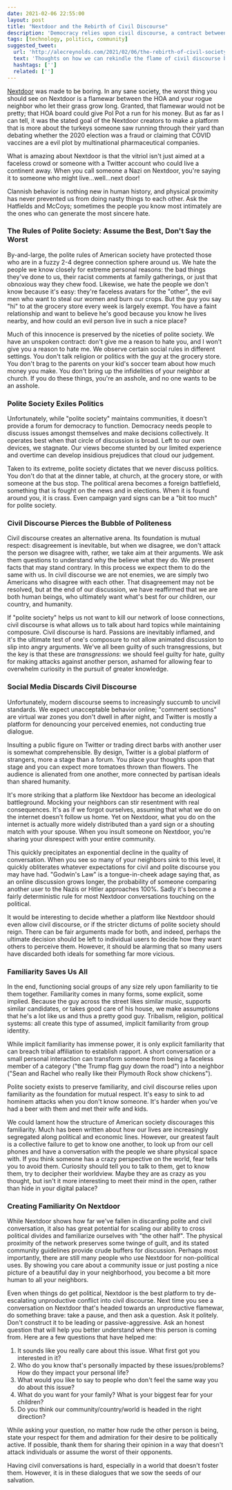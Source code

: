 ```yaml
---
date: 2021-02-06 22:55:00
layout: post
title: "Nextdoor and the Rebirth of Civil Discourse"
description: 'Democracy relies upon civil discourse, a contract between opponents who disagree with the other's viewpoint, but respect their person. We've watched the slow death of civil discourse in the United States. This is how we rebuild it.'
tags: [technology, politics, community]
suggested_tweet:
  url: 'http://alecreynolds.com/2021/02/06/the-rebirth-of-civil-society/'
  text: 'Thoughts on how we can rekindle the flame of civil discourse by @reynoldsalec'
  hashtags: ['']
  related: ['']
---
```


[Nextdoor](http://nextdoor.com/) was made to be boring. In any sane society, the worst thing you should see on Nextdoor is a flamewar between the HOA and your rogue neighbor who let their grass grow long. Granted, that flamewar would not be pretty; that HOA board could give Pol Pot a run for his money. But as far as I can tell, it was the stated goal of the Nextdoor creators to make a platform that is more about the turkeys someone saw running through their yard than debating whether the 2020 election was a fraud or claiming that COVID vaccines are a evil plot by multinational pharmaceutical companies.

What is amazing about Nextdoor is that the vitriol isn't just aimed at a faceless crowd or someone with a Twitter account who could live a continent away. When you call someone a Nazi on Nextdoor, you're saying it to someone who might live...well...next door!

Clannish behavior is nothing new in human history, and physical proximity has never prevented us from doing nasty things to each other. Ask the Hatfields and McCoys; sometimes the people you know most intimately are the ones who can generate the most sincere hate.

### The Rules of Polite Society: Assume the Best, Don't Say the Worst

By-and-large, the polite rules of American society have protected those who are in a fuzzy 2-4 degree connection sphere around us. We hate the people we know closely for extreme personal reasons: the bad things they've done to us, their racist comments at family gatherings, or just that obnoxious way they chew food. Likewise, we hate the people we don't know because it's easy: they're faceless avatars for the "other", the evil men who want to steal our women and burn our crops. But the guy you say "hi" to at the grocery store every week is largely exempt. You have a faint relationship and want to believe he's good because you know he lives nearby, and how could an evil person live in such a nice place?

Much of this innocence is preserved by the niceties of polite society. We have an unspoken contract: don't give me a reason to hate you, and I won't give you a reason to hate me. We observe certain social rules in different settings. You don't talk religion or politics with the guy at the grocery store. You don't brag to the parents on your kid's soccer team about how much money you make. You don't bring up the infidelities of your neighbor at church. If you do these things, you're an asshole, and no one wants to be an asshole.

### Polite Society Exiles Politics

Unfortunately, while "polite society" maintains communities, it doesn't provide a forum for democracy to function. Democracy needs people to discuss issues amongst themselves and make decisions collectively. It operates best when that circle of discussion is broad. Left to our own devices, we stagnate. Our views become stunted by our limited experience and overtime can develop insidious prejudices that cloud our judgement.

Taken to its extreme, polite society dictates that we never discuss politics. You don't do that at the dinner table, at church, at the grocery store, or with someone at the bus stop. The political arena becomes a foreign battlefield, something that is fought on the news and in elections. When it is found around you, it is crass. Even campaign yard signs can be a "bit too much" for polite society.

### Civil Discourse Pierces the Bubble of Politeness

Civil discourse creates an alternative arena. Its foundation is mutual respect: disagreement is inevitable, but when we disagree, we don't attack the person we disagree with, rather, we take aim at their arguments. We ask them questions to understand why the believe what they do. We present facts that may stand contrary. In this process we expect them to do the same with us. In civil discourse we are not enemies, we are simply two Americans who disagree with each other. That disagreement may not be resolved, but at the end of our discussion, we have reaffirmed that we are both human beings, who ultimately want what's best for our children, our country, and humanity.

If "polite society" helps us not want to kill our network of loose connections, civil discourse is what allows us to talk about hard topics while maintaining composure. Civil discourse is hard. Passions are inevitably inflamed, and it's the ultimate test of one's composure to not allow animated discussion to slip into angry arguments. We've all been guilty of such transgressions, but the key is that these are *transgressions*: we should feel guilty for hate, guilty for making attacks against another person, ashamed for allowing fear to overwhelm curiosity in the pursuit of greater knowledge.

### Social Media Discards Civil Discourse

Unfortunately, modern discourse seems to increasingly succumb to uncivil standards. We expect unacceptable behavior online; "comment sections" are virtual war zones you don't dwell in after night, and Twitter is mostly a platform for denouncing your perceived enemies, not conducting true dialogue.

Insulting a public figure on Twitter or trading direct barbs with another user is somewhat comprehensible. By design, Twitter is a global platform of strangers, more a stage than a forum. You place your thoughts upon that stage and you can expect more tomatoes thrown than flowers. The audience is alienated from one another, more connected by partisan ideals than shared humanity.

It's more striking that a platform like Nextdoor has become an ideological battleground. Mocking your neighbors can stir resentment with real consequences. It's as if we forgot ourselves, assuming that what we do on the internet doesn't follow us home. Yet on Nextdoor, what you do on the internet is actually more widely distributed than a yard sign or a shouting match with your spouse. When you insult someone on Nextdoor, you're sharing your disrespect with your entire community.

This quickly precipitates an exponential decline in the quality of conversation. When you see so many of your neighbors sink to this level, it quickly obliterates whatever expectations for civil and polite discourse you may have had. "Godwin's Law" is a tongue-in-cheek adage saying that, as an online discussion grows longer, the probability of someone comparing another user to the Nazis or Hitler approaches 100%. Sadly it's become a fairly deterministic rule for most Nextdoor conversations touching on the political.

It would be interesting to decide whether a platform like Nextdoor should even allow civil discourse, or if the stricter dictums of polite society should reign. There can be fair arguments made for both, and indeed, perhaps the ultimate decision should be left to individual users to decide how they want others to perceive them. However, it should be alarming that so many users have discarded both ideals for something far more vicious.

### Familiarity Saves Us All

In the end, functioning social groups of any size rely upon familiarity to tie them together. Familiarity comes in many forms, some explicit, some implied. Because the guy across the street likes similar music, supports similar candidates, or takes good care of his house, we make assumptions that he's a lot like us and thus a pretty good guy. Tribalism, religion, political systems: all create this type of assumed, implicit familiarity from group identity.

While implicit familiarity has immense power, it is only explicit familiarity that can breach tribal affiliation to establish rapport. A short conversation or a small personal interaction can transform someone from being a faceless member of a category ("the Trump flag guy down the road") into a neighbor ("Sean and Rachel who really like their Plymouth Rock show chickens").

Polite society exists to preserve familiarity, and civil discourse relies upon familiarity as the foundation for mutual respect. It's easy to sink to ad hominem attacks when you don't know someone. It's harder when you've had a beer with them and met their wife and kids.

We could lament how the structure of American society discourages this familiarity. Much has been written about how our lives are increasingly segregated along political and economic lines. However, our greatest fault is a collective failure to get to know one another, to look up from our cell phones and have a conversation with the people we share physical space with. If you think someone has a crazy perspective on the world, fear tells you to avoid them. Curiosity should tell you to talk to them, get to know them, try to decipher their worldview. Maybe they are as crazy as you thought, but isn't it more interesting to meet their mind in the open, rather than hide in your digital palace?

### Creating Familiarity On Nextdoor

While Nextdoor shows how far we've fallen in discarding polite and civil conversation, it also has great potential for scaling our ability to cross political divides and familiarize ourselves with "the other half". The physical proximity of the network preserves some twinge of guilt, and its stated community guidelines provide crude buffers for discussion. Perhaps most importantly, there are still many people who use Nextdoor for non-political uses. By showing you care about a community issue or just posting a nice picture of a beautiful day in your neighborhood, you become a bit more human to all your neighbors.

Even when things do get political, Nextdoor is the best platform to try de-escalating unproductive conflict into civil discourse. Next time you see a conversation on Nextdoor that's headed towards an unproductive flamewar, do something brave: take a pause, and then ask a question. Ask it politely. Don't construct it to be leading or passive-aggressive. Ask an honest question that will help you better understand where this person is coming from. Here are a few questions that have helped me:

1. It sounds like you really care about this issue. What first got you interested in it?
2. Who do you know that's personally impacted by these issues/problems? How do they impact your personal life?
3. What would you like to say to people who don't feel the same way you do about this issue?
4. What do you want for your family? What is your biggest fear for your children?
5. Do you think our community/country/world is headed in the right direction?

While asking your question, no matter how rude the other person is being, state your respect for them and admiration for their desire to be politically active. If possible, thank them for sharing their opinion in a way that doesn't attack individuals or assume the worst of their opponents.

Having civil conversations is hard, especially in a world that doesn't foster them. However, it is in these dialogues that we sow the seeds of our salvation.

